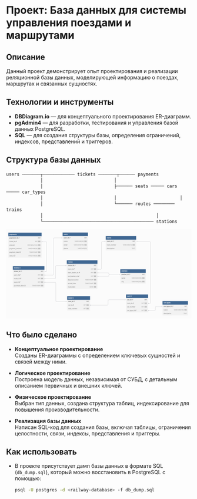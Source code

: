 # Проект: База данных для системы управления поездами и маршрутами

## Описание
Данный проект демонстрирует опыт проектирования и реализации реляционной базы данных, моделирующей информацию о поездах, маршрутах и связанных сущностях. 

## Технологии и инструменты
- **DBDiagram.io** — для концептуального проектирования ER-диаграмм.
- **pgAdmin4** — для разработки, тестирования и управления базой данных PostgreSQL.
- **SQL** — для создания структуры базы, определения ограничений, индексов, представлений и триггеров.

## Структура базы данных
```
users ───────┬──────────── tickets ───────┬────── payments
             │                           │
             │                           ├────── seats ───── cars ───── car_types
             │                           │                        │
             │                           └────── routes ──────── trains
             │                                           │
             └────────────────────────────────────────── stations
```
![ER-диаграмма](er_diagram.png)

## Что было сделано
- **Концептуальное проектирование**  
  Созданы ER-диаграммы с определением ключевых сущностей и связей между ними.

- **Логическое проектирование**  
  Построена модель данных, независимая от СУБД, с детальным описанием первичных и внешних ключей.

- **Физическое проектирование**  
  Выбран тип данных, создана структура таблиц, индексирование для повышения производительности.

- **Реализация базы данных**  
  Написан SQL-код для создания базы, включая таблицы, ограничения целостности, связи, индексы, представления и триггеры.

## Как использовать
- В проекте присутствует дамп базы данных в формате SQL (`db_dump.sql`), который можно восстановить в PostgreSQL с помощью:

  ```bash
  psql -U postgres -d <railway-database> -f db_dump.sql
